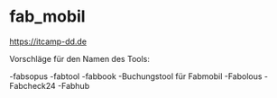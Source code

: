 # fab_mobil

https://itcamp-dd.de

Vorschläge für den Namen des Tools: 

-fabsopus
-fabtool 
-fabbook 
-Buchungstool für Fabmobil 
-Fabolous
-Fabcheck24
-Fabhub
